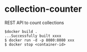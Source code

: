 # collection-counter
REST API to count collections

```
$docker build .
...Successfully built xxxx
$ docker run -d -p 8080:8080 xxx
$ docker stop <container-id>
```
